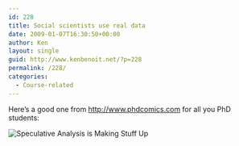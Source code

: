 ```yaml
---
id: 228
title: Social scientists use real data
date: 2009-01-07T16:30:50+00:00
author: Ken
layout: single
guid: http://www.kenbenoit.net/?p=228
permalink: /228/
categories:
  - Course-related
---
```

Here&#8217;s a good one from <http://www.phdcomics.com> for all you PhD students:


  <dl id="attachment_229" class="wp-caption alignleft" style="width: 484px;">
    <dt class="wp-caption-dt">
      <img class="size-full wp-image-229" title="Speculative Analysis is Making Stuff Up" src="/assets/images/phd090307s.gif" alt="Speculative Analysis is Making Stuff Up" width="474" height="205" srcset="/assets/images/phd090307s.gif 600w, /assets/images/phd090307s-300x130.gif 300w" sizes="(max-width: 474px) 100vw, 474px" />
    </dt>
  </dl>


